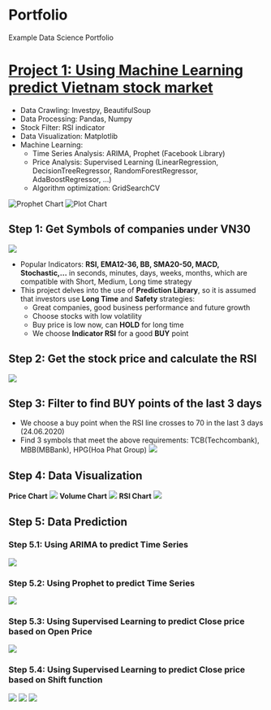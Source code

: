 
# Portfolio
Example Data Science Portfolio

# [Project 1: Using Machine Learning predict Vietnam stock market](https://github.com/anhkhoa134/portfolio/blob/main/Project_1/README.md)
* Data Crawling: Investpy, BeautifulSoup
* Data Processing: Pandas, Numpy
* Stock Filter: RSI indicator
* Data Visualization: Matplotlib
* Machine Learning:
  * Time Series Analysis: ARIMA, Prophet (Facebook Library)
  * Price Analysis: Supervised Learning (LinearRegression, DecisionTreeRegressor, RandomForestRegressor, AdaBoostRegressor, ...)
  * Algorithm optimization: GridSearchCV

![Prophet Chart](https://raw.githubusercontent.com/anhkhoa134/portfolio/main/Project_1/images/2022-06-25_183113.png)
![Plot Chart](https://raw.githubusercontent.com/anhkhoa134/portfolio/main/Project_1/images/2022-06-25_211443.png)

## Step 1: Get Symbols of companies under VN30
![](https://raw.githubusercontent.com/anhkhoa134/portfolio/main/Project_1/images/2022-06-25_213418.png)

* Popular Indicators: **RSI, EMA12-36, BB, SMA20-50, MACD, Stochastic,...** in seconds, minutes, days, weeks, months, which are compatible with Short, Medium, Long time strategy
* This project delves into the use of **Prediction Library**, so it is assumed that investors use **Long Time** and **Safety** strategies:
    * Great companies, good business performance and future growth
    * Choose stocks with low volatility
    * Buy price is low now, can **HOLD** for long time
    * We choose **Indicator RSI** for a good **BUY** point

## Step 2: Get the stock price and calculate the RSI
![](https://raw.githubusercontent.com/anhkhoa134/portfolio/main/Project_1/images/2022-06-25_120940.png)

## Step 3: Filter to find BUY points of the last 3 days
* We choose a buy point when the RSI line crosses to 70 in the last 3 days (24.06.2020)
* Find 3 symbols that meet the above requirements: TCB(Techcombank), MBB(MBBank), HPG(Hoa Phat Group)
![](https://raw.githubusercontent.com/anhkhoa134/portfolio/main/Project_1/images/2022-06-25_120818.png)

## Step 4: Data Visualization
**Price Chart**
![](https://raw.githubusercontent.com/anhkhoa134/portfolio/main/Project_1/images/2022-06-25_000219.png)
**Volume Chart**
![](https://raw.githubusercontent.com/anhkhoa134/portfolio/main/Project_1/images/2022-06-25_000306.png)
**RSI Chart**
![](https://raw.githubusercontent.com/anhkhoa134/portfolio/main/Project_1/images/2022-06-25_000339.png)

## Step 5: Data Prediction
### Step 5.1: Using ARIMA to predict Time Series
![](https://raw.githubusercontent.com/anhkhoa134/portfolio/main/Project_1/images/2022-06-25_000409.png)
### Step 5.2: Using Prophet to predict Time Series
![](https://raw.githubusercontent.com/anhkhoa134/portfolio/main/Project_1/images/2022-06-25_183113.png)
### Step 5.3: Using Supervised Learning to predict Close price based on Open Price
![](https://raw.githubusercontent.com/anhkhoa134/portfolio/main/Project_1/images/2022-06-25_123233.png)
### Step 5.4: Using Supervised Learning to predict Close price based on Shift function
![](https://raw.githubusercontent.com/anhkhoa134/portfolio/main/Project_1/images/2022-06-25_183359.png)
![](https://raw.githubusercontent.com/anhkhoa134/portfolio/main/Project_1/images/2022-06-25_190653.png)
![](https://raw.githubusercontent.com/anhkhoa134/portfolio/main/Project_1/images/2022-06-25_211443.png)

















